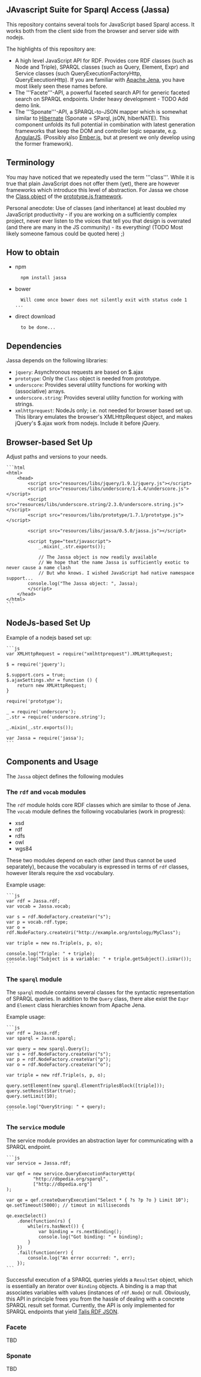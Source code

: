 ## JAvascript Suite for Sparql Access (Jassa)

This repository contains several tools for JavaScript based Sparql access. It works both from the client side from the browser and server side with nodejs.

The highlights of this repository are:

* A high level JavaScript API for RDF. Provides core RDF classes (such as Node and Triple), SPARQL classes (such as Query, Element, Expr) and Service classes (such QueryExecutionFactoryHttp, QueryExecutionHttp). If you are familiar with [Apache Jena](http://jena.apache.org), you have most likely seen these names before.
* The '''Facete'''-API, a powerful faceted search API for generic faceted search on SPARQL endpoints. Under heavy development - TODO Add demo link.
* The '''Sponate'''-API, a SPARQL-to-JSON mapper which is somewhat similar to [Hibernate](http://hibernate.org) (Sponate = SParql, jsON, hiberNATE). This component unfolds its full potential in combination with latest generation frameworks that keep the DOM and controller logic separate, e.g. [AngularJS](http://angularjs.org/). (Possibly also [Ember.js](http://emberjs.com/), but at present we only develop using the former framework).

## Terminology

You may have noticed that we repeatedly used the term '''class'''. While it is true that plain JavaScript does not offer them (yet), there are however frameworks which introduce this level of abstraction. For Jassa we chose the [Class object](https://github.com/sstephenson/prototype/blob/master/src/prototype/lang/class.js) of the [prototype.js framework](http://prototypejs.org/).

Personal anecdote: Use of classes (and inheritance) at least doubled my JavaScript productivity - if you are working on a sufficiently complex project, never ever listen to the voices that tell you that design is overrated (and there are many in the JS community) - its everything! (TODO Most likely someone famous could be quoted here) ;)

## How to obtain

* npm 

        npm install jassa

* bower

        Will come once bower does not silently exit with status code 1 ...

* direct download

        to be done...


## Dependencies

Jassa depends on the following libraries:

* `jquery`: Asynchronous requests are based on $.ajax
* `prototype`: Only the `Class` object is needed from prototype.
* `underscore`: Provides several utility functions for working with (associative) arrays.
* `underscore.string`: Provides several utility function for working with strings.
* `xmlhttprequest`: NodeJs only; i.e. not needed for browser based set up. This library emulates the browser's XMLHttpRequest object, and makes jQuery's $.ajax work from nodejs. Include it before jQuery.


## Browser-based Set Up

Adjust paths and versions to your needs.

    ```html
    <html>
        <head>
            <script src="resources/libs/jquery/1.9.1/jquery.js"></script>
            <script src="resources/libs/underscore/1.4.4/underscore.js"></script>
            <script src="resources/libs/underscore.string/2.3.0/underscore.string.js"></script>
            <script src="resources/libs/prototype/1.7.1/prototype.js"></script>

            <script src="resources/libs/jassa/0.5.0/jassa.js"></script>

            <script type="text/javascript">
                _.mixin(_.str.exports());

                // The Jassa object is now readily available
                // We hope that the name Jassa is sufficiently exotic to never cause a name clash
                // But who knows. I wished JavaScript had native namespace support...
	        console.log("The Jassa object: ", Jassa);
            </script>
        </head>
    </html>
    ```

## NodeJs-based Set Up

Example of a nodejs based set up:

    ```js
    var XMLHttpRequest = require("xmlhttprequest").XMLHttpRequest;

    $ = require('jquery');

    $.support.cors = true;
    $.ajaxSettings.xhr = function () {
        return new XMLHttpRequest;
    }

    require('prototype');

    _ = require('underscore');
    _.str = require('underscore.string');

    _.mixin(_.str.exports());

    var Jassa = require('jassa');
    ```


## Components and Usage

The `Jassa` object defines the following modules

### The `rdf` and `vocab` modules

The `rdf` module holds core RDF classes which are similar to those of Jena.
The `vocab` module defines the following vocabularies (work in progress):

* xsd
* rdf
* rdfs
* owl
* wgs84

These two modules depend on each other (and thus cannot be used separately), because the vocabulary is expressed in
terms of `rdf` classes, however literals require the xsd vocabulary.

Example usage:

    ```js
    var rdf = Jassa.rdf;
    var vocab = Jassa.vocab;

    var s = rdf.NodeFactory.createVar("s");
    var p = vocab.rdf.type;
    var o = rdf.NodeFactory.createUri("http://example.org/ontology/MyClass");

    var triple = new ns.Triple(s, p, o);

    console.log("Triple: " + triple);
    console.log("Subject is a variable: " + triple.getSubject().isVar());
    ```

### The `sparql` module

The `sparql` module contains several classes for the syntactic
representation of SPARQL queries. In addition to the `Query` class, there
alse exist the `Expr` and `Element` class hierarchies known from Apache Jena.

Example usage:

    ```js
    var rdf = Jassa.rdf;
    var sparql = Jassa.sparql;

    var query = new sparql.Query();
    var s = rdf.NodeFactory.createVar("s");
    var p = rdf.NodeFactory.createVar("p");
    var o = rdf.NodeFactory.createVar("o");

    var triple = new rdf.Triple(s, p, o);

    query.setElement(new sparql.ElementTriplesBlock([triple]));
    query.setResultStar(true);
    query.setLimit(10);

    console.log("QueryString: " + query);
    ```

### The `service` module

The service module provides an abstraction layer for communicating with a SPARQL endpoint.

    ```js
    var service = Jassa.rdf;

    var qef = new service.QueryExecutionFactoryHttp(
              "http://dbpedia.org/sparql",
              ["http://dbpedia.org"]
    );

    var qe = qef.createQueryExecution("Select * { ?s ?p ?o } Limit 10");
    qe.setTimeout(5000); // timout in milliseconds

    qe.execSelect()
        .done(function(rs) {
            while(rs.hasNext()) {
                var binding = rs.nextBinding();
                console.log("Got binding: " + binding);
            }
        })
        .fail(function(err) {
            console.log("An error occurred: ", err);
        });
    ```

Successful execution of a SPARQL queries yields a `ResultSet` object, which is essentially an iterator over `Binding` objects.
A binding is a map that associates variables with values (instances of `rdf.Node`) or null.
Obviously, this API in principle frees you from the hassle of dealing with a concrete SPARQL result set format.
Currently, the API is only implemented for SPARQL endpoints that yield [Talis RDF JSON](http://docs.api.talis.com/platform-api/output-types/rdf-json).

### Facete

TBD

### Sponate


TBD

